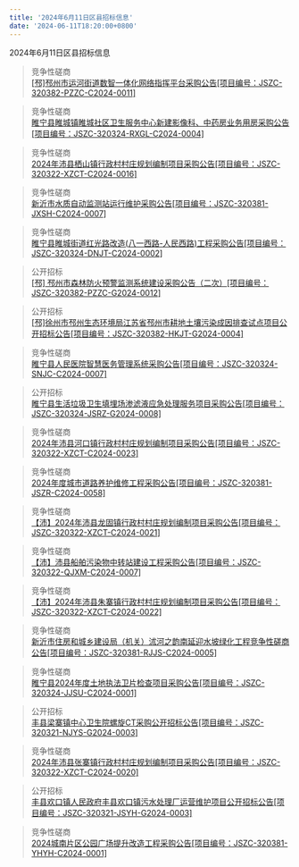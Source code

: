 ```yaml
---
title: '2024年6月11日区县招标信息'
date: '2024-06-11T18:20:00+0800'
---
```

2024年6月11日区县招标信息
<!--more-->
>竞争性磋商<br>
>[[邳]邳州市运河街道数智一体化网络指挥平台采购公告[项目编号：JSZC-320382-PZZC-C2024-0011]](http://czj.xz.gov.cn/Home/HomeDetails?type=0&articleid=89e7151a-fd80-4ffb-8181-553f5f71e943)

>竞争性磋商<br>
>[睢宁县睢城镇睢城社区卫生服务中心新建影像科、中药房业务用房采购公告[项目编号：JSZC-320324-RXGL-C2024-0004]](http://czj.xz.gov.cn/Home/HomeDetails?type=0&articleid=b4188521-51f9-4bff-a012-0675d7910c32)

>竞争性磋商<br>
>[2024年沛县栖山镇行政村村庄规划编制项目采购公告[项目编号：JSZC-320322-XZCT-C2024-0016]](http://czj.xz.gov.cn/Home/HomeDetails?type=0&articleid=8243859f-e9aa-429c-a99f-4e9142b6f5c8)

>竞争性磋商<br>
>[新沂市水质自动监测站运行维护采购公告[项目编号：JSZC-320381-JXSH-C2024-0007]](http://czj.xz.gov.cn/Home/HomeDetails?type=0&articleid=afb247ef-0887-4841-af10-9c217d86c7ab)

>竞争性磋商<br>
>[                                                 睢宁县睢城街道红光路改造(八一西路-人民西路)工程采购公告[项目编号：JSZC-320324-DNJT-C2024-0002]](http://czj.xz.gov.cn/Home/HomeDetails?type=0&articleid=c3e90bac-476b-49d2-a47b-6fb260d24dff)

>公开招标<br>
>[[邳] 邳州市森林防火预警监测系统建设采购公告（二次）[项目编号：JSZC-320382-PZZC-G2024-0012]](http://czj.xz.gov.cn/Home/HomeDetails?type=0&articleid=7be6f1c2-fc91-41e4-9e72-c434585e394e)

>公开招标<br>
>[[邳]徐州市邳州生态环境局江苏省邳州市耕地土壤污染成因排查试点项目公开招标公告[项目编号：JSZC-320382-HKJT-G2024-0004]](http://czj.xz.gov.cn/Home/HomeDetails?type=0&articleid=e49f93a2-3a18-49de-a9be-a96e5b0dd34d)

>竞争性磋商<br>
>[睢宁县人民医院智慧医务管理系统采购公告[项目编号：JSZC-320324-SNJC-C2024-0007]](http://czj.xz.gov.cn/Home/HomeDetails?type=0&articleid=eb840fe4-edd3-4bf7-a794-20dd0503ac4d)

>公开招标<br>
>[ 睢宁县生活垃圾卫生填埋场渗滤液应急处理服务项目采购公告[项目编号：JSZC-320324-JSRZ-G2024-0008]](http://czj.xz.gov.cn/Home/HomeDetails?type=0&articleid=46798a66-8c71-4dd3-8a87-9293227692fb)

>竞争性磋商<br>
>[2024年沛县河口镇行政村村庄规划编制项目采购公告[项目编号：JSZC-320322-XZCT-C2024-0023]](http://czj.xz.gov.cn/Home/HomeDetails?type=0&articleid=c09dc38e-1076-466a-afea-da7e2ac1759b)

>竞争性磋商<br>
>[2024年度城市道路养护维修工程采购公告[项目编号：JSZC-320381-JSZR-C2024-0058]](http://czj.xz.gov.cn/Home/HomeDetails?type=0&articleid=9b203d76-1f28-4398-a3fa-5a3304c2570e)

>竞争性磋商<br>
>[【沛】2024年沛县龙固镇行政村村庄规划编制项目采购公告[项目编号：JSZC-320322-XZCT-C2024-0021]](http://czj.xz.gov.cn/Home/HomeDetails?type=0&articleid=4c4df099-b399-477f-8091-b4f55bc69391)

>竞争性磋商<br>
>[【沛】沛县船舶污染物中转站建设工程采购公告[项目编号：JSZC-320322-QJXM-C2024-0007]](http://czj.xz.gov.cn/Home/HomeDetails?type=0&articleid=dd8c2c2b-1f1a-4bbf-b5c0-00880ecf6989)

>竞争性磋商<br>
>[【沛】2024年沛县朱寨镇行政村村庄规划编制项目采购公告[项目编号：JSZC-320322-XZCT-C2024-0022]](http://czj.xz.gov.cn/Home/HomeDetails?type=0&articleid=8e3e97bd-8e2b-4b67-adc5-701d4f15d5c8)

>竞争性磋商<br>
>[新沂市住房和城乡建设局（机关）沭河之韵南延迎水坡绿化工程竞争性磋商公告[项目编号：JSZC-320381-RJJS-C2024-0005]](http://czj.xz.gov.cn/Home/HomeDetails?type=0&articleid=81b789c8-303d-4530-83ea-f0cad235ac26)

>竞争性磋商<br>
>[睢宁县2024年度土地执法卫片检查项目采购公告[项目编号：JSZC-320324-JJSU-C2024-0001]](http://czj.xz.gov.cn/Home/HomeDetails?type=0&articleid=3ce1781e-3b52-4151-9bed-202e56793035)

>公开招标<br>
>[丰县梁寨镇中心卫生院螺旋CT采购公开招标公告[项目编号：JSZC-320321-NJYS-G2024-0003]](http://czj.xz.gov.cn/Home/HomeDetails?type=0&articleid=457b6fc0-313c-4ff1-af67-e5bfc5c71a6a)

>竞争性磋商<br>
>[2024年沛县张寨镇行政村村庄规划编制项目采购公告[项目编号：JSZC-320322-XZCT-C2024-0020]](http://czj.xz.gov.cn/Home/HomeDetails?type=0&articleid=8fd57794-157e-4d81-a57c-70423d6fd5d7)

>公开招标<br>
>[丰县欢口镇人民政府丰县欢口镇污水处理厂运营维护项目公开招标公告[项目编号：JSZC-320321-JSYH-G2024-0003]](http://czj.xz.gov.cn/Home/HomeDetails?type=0&articleid=ca678d18-028d-4fad-86f4-634b5731c34c)

>竞争性磋商<br>
>[2024城南片区公园广场提升改造工程采购公告[项目编号：JSZC-320381-YHYH-C2024-0001]](http://czj.xz.gov.cn/Home/HomeDetails?type=0&articleid=54646adb-f117-48fd-b7a8-280f74adaf4b)

